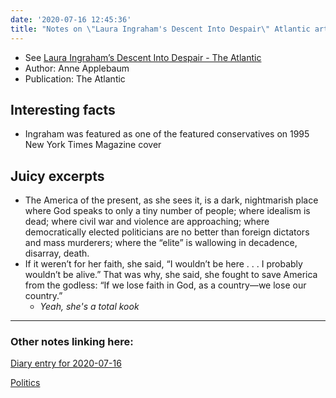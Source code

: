 ```yaml
---
date: '2020-07-16 12:45:36'
title: "Notes on \"Laura Ingraham's Descent Into Despair\" Atlantic article"
---
```

* See [Laura Ingraham’s Descent Into Despair - The Atlantic](https://www.theatlantic.com/ideas/archive/2020/07/laura-ingrahams-descent-into-despair/614245/?utm_source=digg)
* Author: Anne Applebaum
* Publication: The Atlantic

## Interesting facts
* Ingraham was featured as one of the featured conservatives on 1995 New York
  Times Magazine cover

## Juicy excerpts
* The America of the present, as she sees it, is a dark, nightmarish place where
  God speaks to only a tiny number of people; where idealism is dead; where
  civil war and violence are approaching; where democratically elected
  politicians are no better than foreign dictators and mass murderers; where the
  “elite” is wallowing in decadence, disarray, death.
*  If it weren’t for her faith, she said, “I wouldn’t be here . . . I probably
   wouldn’t be alive.” That was why, she said, she fought to save America from
   the godless: “If we lose faith in God, as a country—we lose our country.”
   * *Yeah, she's a total kook*

---
### Other notes linking here:

[Diary entry for 2020-07-16](/2020-07-16)

[Politics](/Politics)
